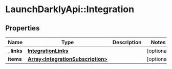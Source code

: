 # LaunchDarklyApi::Integration

## Properties
Name | Type | Description | Notes
------------ | ------------- | ------------- | -------------
**_links** | [**IntegrationLinks**](IntegrationLinks.md) |  | [optional] 
**items** | [**Array&lt;IntegrationSubscription&gt;**](IntegrationSubscription.md) |  | [optional] 


